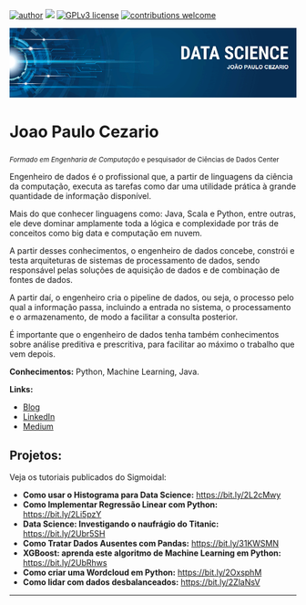 [![author](https://img.shields.io/badge/author-carlosfab-red.svg)](https://www.linkedin.com/in/carlosfab) [![](https://img.shields.io/badge/python-3.7+-blue.svg)](https://www.python.org/downloads/release/python-365/) [![GPLv3 license](https://img.shields.io/badge/License-GPLv3-blue.svg)](http://perso.crans.org/besson/LICENSE.html) [![contributions welcome](https://img.shields.io/badge/contributions-welcome-brightgreen.svg?style=flat)](https://github.com/carlosfab/data_science/issues)

<p align="center">
  <img src="banner.png" >
</p>

# Joao Paulo Cezario
<sub>*Formado em Engenharia de Computação* e pesquisador de Ciências de Dados Center</sub>

Engenheiro de dados é o profissional que, a partir de linguagens da ciência da computação, executa as tarefas como dar uma utilidade prática à grande quantidade de informação disponível.

Mais do que conhecer linguagens como: Java, Scala e Python, entre outras, ele deve dominar amplamente toda a lógica e complexidade por trás de conceitos como big data e computação em nuvem.

A partir desses conhecimentos, o engenheiro de dados concebe, constrói e testa arquiteturas de sistemas de processamento de dados, sendo responsável pelas soluções de aquisição de dados e de combinação de fontes de dados.

A partir daí, o engenheiro cria o pipeline de dados, ou seja, o processo pelo qual a informação passa, incluindo a entrada no sistema, o processamento e o armazenamento, de modo a facilitar a consulta posterior.

É importante que o engenheiro de dados tenha também conhecimentos sobre análise preditiva e prescritiva, para facilitar ao máximo o trabalho que vem depois. 

**Conhecimentos:** Python, Machine Learning, Java.

**Links:**
* [Blog](http://sigmoidal.ai)
* [LinkedIn](https://www.linkedin.com/in/carlosfab) 
* [Medium](https://www.medium.com)


## Projetos:
Veja os tutoriais publicados do Sigmoidal:

* **Como usar o Histograma para Data Science:** https://bit.ly/2L2cMwy
* **Como Implementar Regressão Linear com Python:** https://bit.ly/2Li5pzY
* **Data Science: Investigando o naufrágio do Titanic:** https://bit.ly/2Ubr5SH
* **Como Tratar Dados Ausentes com Pandas:** https://bit.ly/31KWSMN
* **XGBoost: aprenda este algoritmo de Machine Learning em Python:** https://bit.ly/2UbRhws
* **Como criar uma Wordcloud em Python:** https://bit.ly/2OxsphM
* **Como lidar com dados desbalanceados:** https://bit.ly/2ZlaNsV

---
